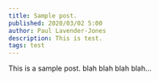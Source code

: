 ```yaml
---
title: Sample post.
published: 2020/03/02 5:00
author: Paul Lavender-Jones
description: This is test.
tags: test
---
```

This is a sample post. blah blah blah blah...